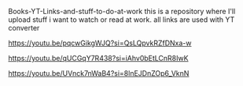 Books-YT-Links-and-stuff-to-do-at-work
this is a repository where I'll upload stuff i want to watch or read at work. all links are used with YT converter

https://youtu.be/pqcwGikgWJQ?si=QsLQpvkRZfDNxa-w

https://youtu.be/qUCGqY7R438?si=iAhv0bEtLCnR8IwK

https://youtu.be/UVnck7nWaB4?si=8lnEJDnZOp6_VknN
